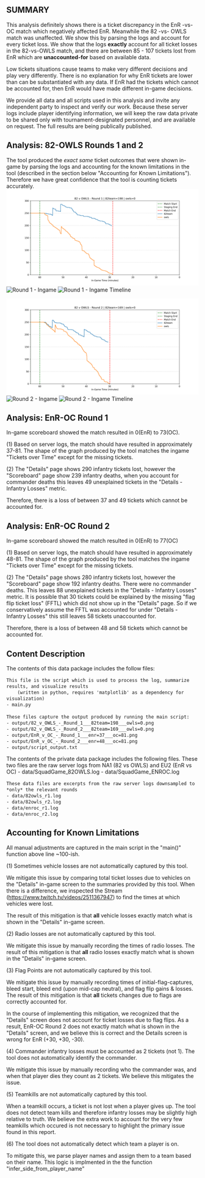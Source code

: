 ## SUMMARY
This analysis definitely shows there is a ticket discrepancy in the EnR -vs- OC match which negatively affected EnR. Meanwhile the 82 -vs- OWLS match was unaffected. We show this by parsing the logs and account for every ticket loss. We show that the logs **exactly** account for all ticket losses in the 82-vs-OWLS match, and there are between 85 - 107 tickets lost from EnR which are **unaccounted-for** based on available data.

Low tickets situations cause teams to make very different decisions and play very differently. There is no explanation for why EnR tickets are lower than can be substantiated with any data. If EnR had the tickets which cannot be accounted for, then EnR would have made different in-game decisions.

We provide all data and all scripts used in this analysis and invite any independent party to inspect and verify our work. Because these server logs include player identifying information, we will keep the raw data private to be shared only with tournament-designated personnel, and are available on request. The full results are being publically published.


## Analysis: 82-OWLS Rounds 1 and 2
The tool produced the *exact same* ticket outcomes that were shown in-game by parsing the logs and accounting for the known limitations in the tool (described in the section below "Accounting for Known Limitations"). Therefore we have great confidence that the tool is counting tickets accurately.
![Round 1](https://raw.githubusercontent.com/legomyeggo1969/sets1_finals_analysis_2025/refs/heads/main/output/82_v_OWLS_-_Round_1___82team%3D198___owls%3D0.png)
![Round 1 - Ingame](https://media.discordapp.net/attachments/1393966496966770748/1393968143218774116/image.png?ex=68751980&is=6873c800&hm=457fc369fe5956a934b8803921cdc5343087f44b61620d68d8f4b70b1d20630b&=&format=webp&quality=lossless&width=1669&height=906)
![Round 1 - Ingame Timeline](https://media.discordapp.net/attachments/1393966496966770748/1393968145827500193/image.png?ex=68751980&is=6873c800&hm=b1506b6bd03cde2495e6b9d325bebdff68c00418049dc58a6bdf6043fe7a4ba0&=&format=webp&quality=lossless&width=1669&height=952)

![Round 2](https://raw.githubusercontent.com/legomyeggo1969/sets1_finals_analysis_2025/refs/heads/main/output/82_v_OWLS_-_Round_2___82team%3D169___owls%3D0.png)
![Round 2 - Ingame](https://media.discordapp.net/attachments/1393966496966770748/1393978306327609524/image.png?ex=687522f7&is=6873d177&hm=38d61fca9c0d28c0f558286a28f137c983723616bc19e04d22c35933b5d2cfa7&=&format=webp&quality=lossless&width=1669&height=934)
![Round 2 - Ingame Timeline](https://media.discordapp.net/attachments/1393966496966770748/1393978309133467669/image.png?ex=687522f7&is=6873d177&hm=3c11f57c49a380ded3da07c4a021cf66a67cc09085a843e2fc54f4679cc82048&=&format=webp&quality=lossless&width=1669&height=949)

## Analysis: EnR-OC Round 1
In-game scoreboard showed the match resulted in 0(EnR) to 73(OC).

(1) Based on server logs, the match should have resulted in approximately 37-81. The shape of the graph produced by the tool matches the ingame "Tickets over Time" except for the missing tickets.

(2) The "Details" page shows 290 infantry tickets lost, however the "Scoreboard" page show 239 infantry deaths, when you account for commander deaths this leaves 49 unexplained tickets in the "Details - Infantry Losses" metric.

Therefore, there is a loss of between 37 and 49 tickets which cannot be accounted for.


## Analysis: EnR-OC Round 2
In-game scoreboard showed the match resulted in 0(EnR) to 77(OC)

(1) Based on server logs, the match should have resulted in approximately 48-81. The shape of the graph produced by the tool matches the ingame "Tickets over Time" except for the missing tickets.

(2) The "Details" page shows 280 infantry tickets lost, however the "Scoreboard" page show 192 infantry deaths. There were no commander deaths. This leaves 88 unexplained tickets in the "Details - Infantry Losses" metric.
It is possible that 30 tickets could be explained by the missing "flag flip ticket loss" (FFTL) which did not show up in the "Details" page. So if we conservatively assume the FFTL was accounted for under "Details - Infantry Losses" this still leaves 58 tickets unaccounted for.

Therefore, there is a loss of between 48 and 58 tickets which cannot be accounted for.


## Content Description
The contents of this data package includes the follow files:

    This file is the script which is used to process the log, summarize results, and visualize results
        (written in python, requires 'matplotlib' as a dependency for visualization)
    - main.py

    These files capture the output produced by running the main script:
    - output/82_v_OWLS_-_Round_1___82team=198___owls=0.png
    - output/82_v_OWLS_-_Round_2___82team=169___owls=0.png
    - output/EnR_v_OC_-_Round_1___enr=37___oc=81.png
    - output/EnR_v_OC_-_Round_2___enr=48___oc=81.png
    - output/script_output.txt

The contents of the private data package includes the following files.
    These two files are the raw server logs from NA1 (82 vs OWLS) and EU2 (EnR vs OC)
    - data/SquadGame_82OWLS.log
    - data/SquadGame_ENROC.log

    These data files are excerpts from the raw server logs downsampled to *only* the relevant rounds
    - data/82owls_r1.log
    - data/82owls_r2.log
    - data/enroc_r1.log
    - data/enroc_r2.log


## Accounting for Known Limitations
All manual adjustments are captured in the main script in the "main()" function above line ~100-ish.

(1) Sometimes vehicle losses are not automatically captured by this tool.

We mitigate this issue by comparing total ticket losses due to vehicles on the "Details" in-game screen to the summaries provided by this tool. When there is a difference, we inspected the Stream (https://www.twitch.tv/videos/2511367947) to find the times at which vehicles were lost. 

The result of this mitigation is that **all** vehicle losses exactly match what is shown in the "Details" in-game screen.


(2) Radio losses are not automatically captured by this tool.

We mitigate this issue by manually recording the times of radio losses. The result of this mitigation is that **all** radio losses exactly match what is shown in the "Details" in-game screen.

(3) Flag Points are not automatically captured by this tool.

We mitigate this issue by manually recording times of initial-flag-captures, bleed start, bleed end (upon mid-cap neutral), and flag flip gains & losses. The result of this mitigation is that **all** tickets changes due to flags are correctly accounted for.

In the course of implementing this mitigation, we recognized that the "Details" screen does not account for ticket losses due to flag flips. As a result, EnR-OC Round 2 does not exactly match what is shown in the "Details" screen, and we believe this is correct and the Details screen is wrong for EnR (+30, +30, -30).

(4) Commander infantry losses must be accounted as 2 tickets (not 1). The tool does not automatically identify the commander.

We mitigate this issue by manually recording who the commander was, and when that player dies they count as 2 tickets. We believe this mitigates the issue.

(5) Teamkills are not automatically captured by this tool.

When a teamkill occurs, a ticket is not lost when a player gives up. The tool does not detect team kills and therefore infantry losses may be slightly high relative to truth. We believe the extra work to account for the very few teamkills which occured is not necessary to highlight the primary issue found in this report.

(6) The tool does not automatically detect which team a player is on.

To mitigate this, we parse player names and assign them to a team based on their name. This logic is implmented in the the function "infer_side_from_player_name"
